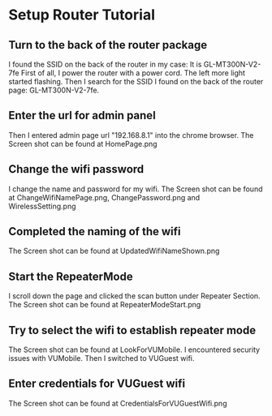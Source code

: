 # Setup Router Tutorial

## Turn to the back of the router package
I found the SSID on the back of the router in my case: It is GL-MT300N-V2-7fe
First of all, I power the router with a power cord. The left more light started flashing.
Then I search for the SSID I found on the back of the router page: GL-MT300N-V2-7fe.

## Enter the url for admin panel
Then I entered admin page url "192.168.8.1" into the chrome browser.
The Screen shot can be found at HomePage.png


## Change the wifi password
I change the name and password for my wifi.
The Screen shot can be found at ChangeWifiNamePage.png, ChangePassword.png and WirelessSetting.png

## Completed the naming of the wifi
The Screen shot can be found at UpdatedWifiNameShown.png



## Start the RepeaterMode
I scroll down the page and clicked the scan button under Repeater Section.
The Screen shot can be found at RepeaterModeStart.png


## Try to select the wifi to establish repeater mode
The Screen shot can be found at LookForVUMobile. I encountered security issues with VUMobile.
Then I switched to VUGuest wifi.



## Enter credentials for VUGuest wifi
The Screen shot can be found at CredentialsForVUGuestWifi.png








